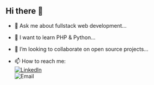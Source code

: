 ## Hi there 👋

- 💬 Ask me about fullstack web development...
- 🌱 I want to learn PHP & Python...
- 👯 I’m looking to collaborate on open source projects...

- 📫 How to reach me:</br>
[![LinkedIn](https://img.shields.io/badge/LinkedIn-profile-blue?logo=linkedin&logoColor=white)](https://www.linkedin.com/in/benjamin-chick-87b348302)</br>
![Email](https://img.shields.io/badge/info@benjaminchick.com-blue?logo=gmail&logoColor=white)

